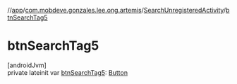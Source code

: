 //[app](../../../index.md)/[com.mobdeve.gonzales.lee.ong.artemis](../index.md)/[SearchUnregisteredActivity](index.md)/[btnSearchTag5](btn-search-tag5.md)

# btnSearchTag5

[androidJvm]\
private lateinit var [btnSearchTag5](btn-search-tag5.md): [Button](https://developer.android.com/reference/kotlin/android/widget/Button.html)
